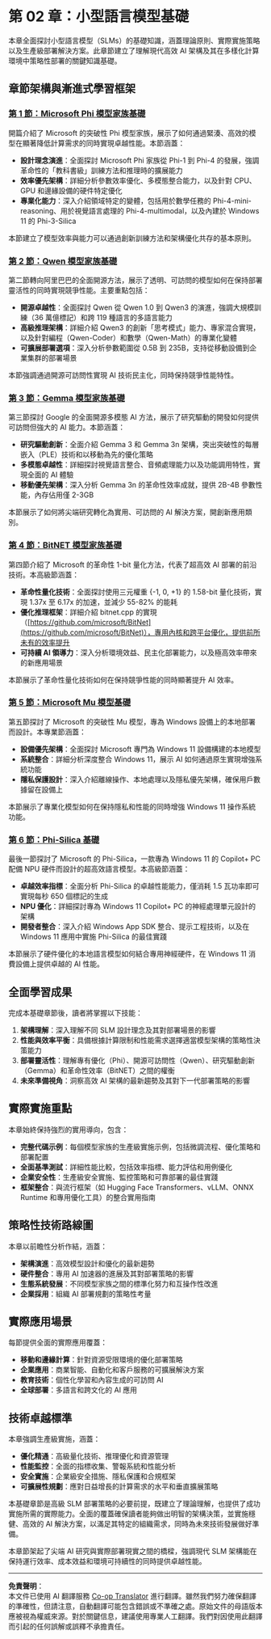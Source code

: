 <!--
CO_OP_TRANSLATOR_METADATA:
{
  "original_hash": "7c65ab2fd757b5fce2f114a3118d05da",
  "translation_date": "2025-09-17T18:36:43+00:00",
  "source_file": "Module02/README.md",
  "language_code": "mo"
}
-->
# 第 02 章：小型語言模型基礎

本章全面探討小型語言模型（SLMs）的基礎知識，涵蓋理論原則、實際實施策略以及生產級部署解決方案。此章節建立了理解現代高效 AI 架構及其在多樣化計算環境中策略性部署的關鍵知識基礎。

## 章節架構與漸進式學習框架

### **[第 1 節：Microsoft Phi 模型家族基礎](./01.PhiFamily.md)**
開篇介紹了 Microsoft 的突破性 Phi 模型家族，展示了如何通過緊湊、高效的模型在顯著降低計算需求的同時實現卓越性能。本節涵蓋：

- **設計理念演進**：全面探討 Microsoft Phi 家族從 Phi-1 到 Phi-4 的發展，強調革命性的「教科書級」訓練方法和推理時的擴展能力
- **效率優先架構**：詳細分析參數效率優化、多模態整合能力，以及針對 CPU、GPU 和邊緣設備的硬件特定優化
- **專業化能力**：深入介紹領域特定的變體，包括用於數學任務的 Phi-4-mini-reasoning、用於視覺語言處理的 Phi-4-multimodal，以及內建於 Windows 11 的 Phi-3-Silica

本節建立了模型效率與能力可以通過創新訓練方法和架構優化共存的基本原則。

### **[第 2 節：Qwen 模型家族基礎](./02.QwenFamily.md)**
第二節轉向阿里巴巴的全面開源方法，展示了透明、可訪問的模型如何在保持部署靈活性的同時實現競爭性能。主要重點包括：

- **開源卓越性**：全面探討 Qwen 從 Qwen 1.0 到 Qwen3 的演進，強調大規模訓練（36 萬億標記）和跨 119 種語言的多語言能力
- **高級推理架構**：詳細介紹 Qwen3 的創新「思考模式」能力、專家混合實現，以及針對編程（Qwen-Coder）和數學（Qwen-Math）的專業化變體
- **可擴展部署選項**：深入分析參數範圍從 0.5B 到 235B，支持從移動設備到企業集群的部署場景

本節強調通過開源可訪問性實現 AI 技術民主化，同時保持競爭性能特性。

### **[第 3 節：Gemma 模型家族基礎](./03.GemmaFamily.md)**
第三節探討 Google 的全面開源多模態 AI 方法，展示了研究驅動的開發如何提供可訪問但強大的 AI 能力。本節涵蓋：

- **研究驅動創新**：全面介紹 Gemma 3 和 Gemma 3n 架構，突出突破性的每層嵌入（PLE）技術和以移動為先的優化策略
- **多模態卓越性**：詳細探討視覺語言整合、音頻處理能力以及功能調用特性，實現全面的 AI 體驗
- **移動優先架構**：深入分析 Gemma 3n 的革命性效率成就，提供 2B-4B 參數性能，內存佔用僅 2-3GB

本節展示了如何將尖端研究轉化為實用、可訪問的 AI 解決方案，開創新應用類別。

### **[第 4 節：BitNET 模型家族基礎](./04.BitNETFamily.md)**
第四節介紹了 Microsoft 的革命性 1-bit 量化方法，代表了超高效 AI 部署的前沿技術。本高級節涵蓋：

- **革命性量化技術**：全面探討使用三元權重 {-1, 0, +1} 的 1.58-bit 量化技術，實現 1.37x 至 6.17x 的加速，並減少 55-82% 的能耗
- **優化推理框架**：詳細介紹 bitnet.cpp 的實現（[https://github.com/microsoft/BitNet](https://github.com/microsoft/BitNet)），專用內核和跨平台優化，提供前所未有的效率提升
- **可持續 AI 領導力**：深入分析環境效益、民主化部署能力，以及極高效率帶來的新應用場景

本節展示了革命性量化技術如何在保持競爭性能的同時顯著提升 AI 效率。

### **[第 5 節：Microsoft Mu 模型基礎](./05.mumodel.md)**
第五節探討了 Microsoft 的突破性 Mu 模型，專為 Windows 設備上的本地部署而設計。本專業節涵蓋：

- **設備優先架構**：全面探討 Microsoft 專門為 Windows 11 設備構建的本地模型
- **系統整合**：詳細分析深度整合 Windows 11，展示 AI 如何通過原生實現增強系統功能
- **隱私保護設計**：深入介紹離線操作、本地處理以及隱私優先架構，確保用戶數據留在設備上

本節展示了專業化模型如何在保持隱私和性能的同時增強 Windows 11 操作系統功能。

### **[第 6 節：Phi-Silica 基礎](./06.phisilica.md)**
最後一節探討了 Microsoft 的 Phi-Silica，一款專為 Windows 11 的 Copilot+ PC 配備 NPU 硬件而設計的超高效語言模型。本高級節涵蓋：

- **卓越效率指標**：全面分析 Phi-Silica 的卓越性能能力，僅消耗 1.5 瓦功率即可實現每秒 650 個標記的生成
- **NPU 優化**：詳細探討專為 Windows 11 Copilot+ PC 的神經處理單元設計的架構
- **開發者整合**：深入介紹 Windows App SDK 整合、提示工程技術，以及在 Windows 11 應用中實施 Phi-Silica 的最佳實踐

本節展示了硬件優化的本地語言模型如何結合專用神經硬件，在 Windows 11 消費設備上提供卓越的 AI 性能。

## 全面學習成果

完成本基礎章節後，讀者將掌握以下技能：

1. **架構理解**：深入理解不同 SLM 設計理念及其對部署場景的影響
2. **性能與效率平衡**：具備根據計算限制和性能需求選擇適當模型架構的策略性決策能力
3. **部署靈活性**：理解專有優化（Phi）、開源可訪問性（Qwen）、研究驅動創新（Gemma）和革命性效率（BitNET）之間的權衡
4. **未來準備視角**：洞察高效 AI 架構的最新趨勢及其對下一代部署策略的影響

## 實際實施重點

本章始終保持強烈的實用導向，包含：

- **完整代碼示例**：每個模型家族的生產級實施示例，包括微調流程、優化策略和部署配置
- **全面基準測試**：詳細性能比較，包括效率指標、能力評估和用例優化
- **企業安全性**：生產級安全實施、監控策略和可靠部署的最佳實踐
- **框架整合**：與流行框架（如 Hugging Face Transformers、vLLM、ONNX Runtime 和專用優化工具）的整合實用指南

## 策略性技術路線圖

本章以前瞻性分析作結，涵蓋：

- **架構演進**：高效模型設計和優化的最新趨勢
- **硬件整合**：專用 AI 加速器的進展及其對部署策略的影響
- **生態系統發展**：不同模型家族之間的標準化努力和互操作性改進
- **企業採用**：組織 AI 部署規劃的策略性考量

## 實際應用場景

每節提供全面的實際應用覆蓋：

- **移動和邊緣計算**：針對資源受限環境的優化部署策略
- **企業應用**：商業智能、自動化和客戶服務的可擴展解決方案
- **教育技術**：個性化學習和內容生成的可訪問 AI
- **全球部署**：多語言和跨文化的 AI 應用

## 技術卓越標準

本章強調生產級實施，涵蓋：

- **優化精通**：高級量化技術、推理優化和資源管理
- **性能監控**：全面的指標收集、警報系統和性能分析
- **安全實施**：企業級安全措施、隱私保護和合規框架
- **可擴展性規劃**：應對日益增長的計算需求的水平和垂直擴展策略

本基礎章節是高級 SLM 部署策略的必要前提，既建立了理論理解，也提供了成功實施所需的實際能力。全面的覆蓋確保讀者能夠做出明智的架構決策，並實施穩健、高效的 AI 解決方案，以滿足其特定的組織需求，同時為未來技術發展做好準備。

本章節架起了尖端 AI 研究與實際部署現實之間的橋樑，強調現代 SLM 架構能在保持運行效率、成本效益和環境可持續性的同時提供卓越性能。

---

**免責聲明**：  
本文件已使用 AI 翻譯服務 [Co-op Translator](https://github.com/Azure/co-op-translator) 進行翻譯。雖然我們努力確保翻譯的準確性，但請注意，自動翻譯可能包含錯誤或不準確之處。原始文件的母語版本應被視為權威來源。對於關鍵信息，建議使用專業人工翻譯。我們對因使用此翻譯而引起的任何誤解或誤釋不承擔責任。